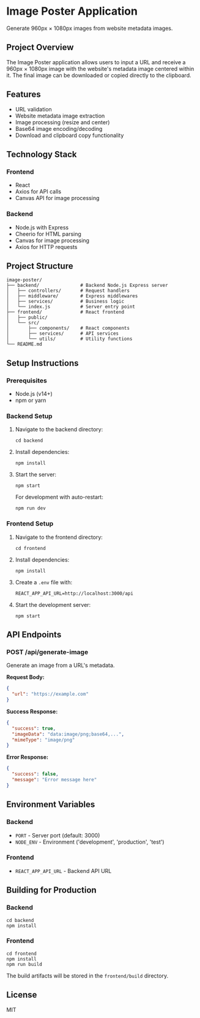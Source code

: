 # Image Poster Application

Generate 960px × 1080px images from website metadata images.

## Project Overview

The Image Poster application allows users to input a URL and receive a 960px × 1080px image with the website's metadata image centered within it. The final image can be downloaded or copied directly to the clipboard.

## Features

- URL validation
- Website metadata image extraction
- Image processing (resize and center)
- Base64 image encoding/decoding
- Download and clipboard copy functionality

## Technology Stack

### Frontend
- React
- Axios for API calls
- Canvas API for image processing

### Backend
- Node.js with Express
- Cheerio for HTML parsing
- Canvas for image processing
- Axios for HTTP requests

## Project Structure

```
image-poster/
├── backend/               # Backend Node.js Express server
│   ├── controllers/       # Request handlers
│   ├── middleware/        # Express middlewares
│   ├── services/          # Business logic
│   └── index.js           # Server entry point
├── frontend/              # React frontend
│   ├── public/
│   └── src/
│       ├── components/    # React components
│       ├── services/      # API services
│       └── utils/         # Utility functions
└── README.md
```

## Setup Instructions

### Prerequisites
- Node.js (v14+)
- npm or yarn

### Backend Setup

1. Navigate to the backend directory:
   ```
   cd backend
   ```

2. Install dependencies:
   ```
   npm install
   ```

3. Start the server:
   ```
   npm start
   ```

   For development with auto-restart:
   ```
   npm run dev
   ```

### Frontend Setup

1. Navigate to the frontend directory:
   ```
   cd frontend
   ```

2. Install dependencies:
   ```
   npm install
   ```

3. Create a `.env` file with:
   ```
   REACT_APP_API_URL=http://localhost:3000/api
   ```

4. Start the development server:
   ```
   npm start
   ```

## API Endpoints

### POST /api/generate-image
Generate an image from a URL's metadata.

**Request Body:**
```json
{
  "url": "https://example.com"
}
```

**Success Response:**
```json
{
  "success": true,
  "imageData": "data:image/png;base64,...",
  "mimeType": "image/png"
}
```

**Error Response:**
```json
{
  "success": false,
  "message": "Error message here"
}
```

## Environment Variables

### Backend
- `PORT` - Server port (default: 3000)
- `NODE_ENV` - Environment ('development', 'production', 'test')

### Frontend
- `REACT_APP_API_URL` - Backend API URL

## Building for Production

### Backend
```
cd backend
npm install
```

### Frontend
```
cd frontend
npm install
npm run build
```

The build artifacts will be stored in the `frontend/build` directory.

## License
MIT

